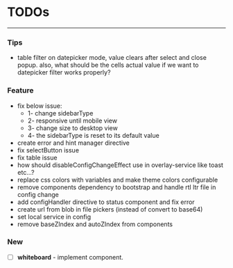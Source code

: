 # TODOs

---

### Tips

- table filter on datepicker mode, value clears after select and close popup. also, what should be the cells actual
  value if we want to datepicker filter works properly?

### Feature

- fix below issue:
  - 1- change sidebarType
  - 2- responsive until mobile view
  - 3- change size to desktop view
  - 4- the sidebarType is reset to its default value
- create error and hint manager directive
- fix selectButton issue
- fix table issue
- how should disableConfigChangeEffect use in overlay-service like toast etc...?
- replace css colors with variables and make theme colors configurable
- remove components dependency to bootstrap and handle rtl ltr file in config change
- add configHandler directive to status component and fix error
- create url from blob in file pickers (instead of convert to base64)
- set local service in config
- remove baseZIndex and autoZIndex from components

### New

- [ ] **whiteboard** - implement component.
